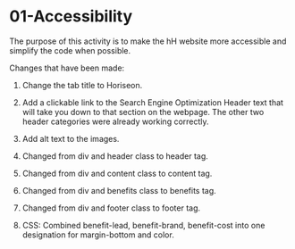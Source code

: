 # 01-Accessibility

The purpose of this activity is to make the hH website more accessible and simplify the code when possible.

Changes that have been made:

1. Change the tab title to Horiseon.

2. Add a clickable link to the Search Engine Optimization Header text that will take you down to that section on the webpage. The other two header categories were already working correctly.

3. Add alt text to the images.

4. Changed from div and header class to header tag.

5. Changed from div and content class to content tag.

6. Changed from div and benefits class to benefits tag.

7. Changed from div and footer class to footer tag.

8. CSS: Combined benefit-lead, benefit-brand, benefit-cost into one designation for margin-bottom and color.

